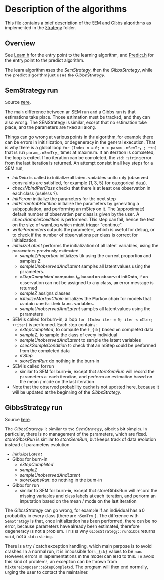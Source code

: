 # Description of the algorithms

This file contains a brief description of the SEM and Gibbs algorithms as implemented in the [Strategy](../src/lib/Strategy) folder.

## Overview

See [Learn.h](../src/lib/Run/Learn.h) for the entry point to the learning algorithm, and [Predict.h](../src/lib/Run/Predict.h) for the entry point to the predict algorithm.

The learn algorithm uses the *SemStrategy*, then the *GibbsStrategy*, while the predict algorithm just uses the *GibbsStrategy*.

## SemStrategy run

Source [here](../src/lib/Strategy/SEMStrategy.h).

The main difference between an SEM run and a Gibbs run is that estimations take place. Those estimation must be tracked, and they can also wrong. The SEMStrategy is similar, except that no estimation take place, and the parameters are fixed all along.

Things can go wrong at various points in the algorithm, for example there can be errors in initialization, or degeneracy in the general execution. That is why there is a global loop `for (Index n = 0; n < param_.nSemTry_; ++n)` that is run `param_.nSemTry_` times at maximum. If an iteration is completed, the loop is exited. If no iteration can be completed, the `std::string` error from the last iteration is returned. An attempt consist in all key steps for a SEM run;

- *initData* is called to initialize all latent variables uniformly (observed constraints are satisfied, for example {1, 3, 5} for categorical data).
- *checkNbIndPerClass* checks that there is at least one observation in each class (useless ?).
- *initParam* initialize the parameters for the next step
- *initParamSubPartition* initialize the parameters by generating a subpopulation, and performing an mStep on it. The (approximate) default number of observation per class is given by the user. A *checkSampleCondition* is performed. This step can fail, hence the test on the size of warnLog which might trigger "continue".
- *writeParameters* outputs the parameters, which is useful for debug, or to check if the number of observations per class is correct for initialization.
- *initializeLatent* performs the initialization of all latent variables, using the parameters previously estimated.
  - *sampleZProportion* initializes tik using the current proportion and samples Z
  - *sampleUnobservedAndLatent* samples all latent values using the parameters.
  - *eStepCompleted* computes $t_{ik}$ based on observed initData, if an observation can not be assigned to any class, an error message is returned
  - *sampleZ* assigns classes
  - *initializeMarkovChain* initializes the Markov chain for models that contain one for their latent variables.
  - *sampleUnobservedAndLatent* samples all latent values using the parameters
- SEM is called for burn-in, a loop `for (Index iter = 0; iter < nIter; ++iter)` is performed. Each step contains:
  - *eStepCompleted*, to compute the `t_{ik}` based on completed data
  - *sample*Z, to sample the class of every individual
  - *sampleUnobservedAndLatent* to sample the latent variables
  - *checkSampleCondition* to check that an mStep could be performed from the completed data
  - *mStep*
  - *storeSemRun*; do nothing in the burn-in
- SEM is called for run
  - similar to SEM for burn-in, except that *storeSemRun* will record the parameters at each iteration, and perform an estimation based on the mean / mode on the last iteration
- Note that the observed probability cache is not updated here, because it will be updated at the beginning of the *GibbsStrategy*.

## GibbsStrategy run

Source [here](../src/lib/Strategy/GibbsStrategy.h).

The *GibbsStrategy* is similar to the *SemStrategy*, albeit a bit simpler. In particular, there is no management of the parameters, which are fixed. *storeGibbsRun* is similar to *storeSemRun*, but keeps track of data evolution instead of parameters evolution.

- *initializeLatent*
- Gibbs for burn-in
  - *eStepCompleted*
  - *sampleZ*
  - *sampleUnobservedAndLatent*
  - *storeGibbsRun*: do nothing in the burn-in
- Gibbs for run
  - similar to SEM for burn-in, except that storeGibbsRun will record the missing variables and class labels at each iteration, and perform an imputation based on the mean / mode on the last iteration

The *GibbsStrategy* can go wrong, for example if an individual has a 0 probability in every class (there are `nSemTry_`). The difference with `SemStrategy` is that, once initialization has been performed, there can be no error, because parameters have already been estimated, therefore degeneracy is not a problem. This is why `GibbsStrategy::runGibbs` returns `void`, not a `std::string`.

There is a try / catch exception handling, which main purpose is to avoid crashes. In a normal run, it is impossible for `t_{ik}` values to be `nan`. However, errors in implementations in the model can lead to this. To avoid this kind of problems, an exception can be thrown from `MixtureComposer::eStepCompleted`. The program will then end normally, urging the user to contact the maintainer.
